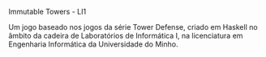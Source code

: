 Immutable Towers - LI1

Um jogo baseado nos jogos da série Tower Defense, criado em Haskell no âmbito da cadeira de Laboratórios de Informática I, na licenciatura em Engenharia Informática da Universidade do Minho.